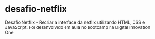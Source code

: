 # desafio-netflix
Desafio Netflix - Recriar a interface da netflix utilizando HTML, CSS e JavaScript. Foi desenvolvido em aula no bootcamp na Digital Innovation One
